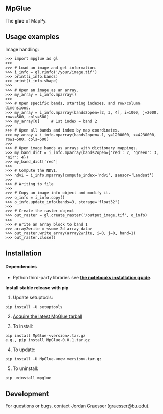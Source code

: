 MpGlue
------

The **glue** of MapPy.

Usage examples
-----

Image handling:

    >>> import mpglue as gl
    >>>
    >>> # Load an image and get information.
    >>> i_info = gl.rinfo('/your/image.tif')
    >>> print(i_info.bands)
    >>> print(i_info.shape)
    >>>
    >>> # Open an image as an array.
    >>> my_array = i_info.mparray()
    >>>
    >>> # Open specific bands, starting indexes, and row/column dimensions.
    >>> my_array = i_info.mparray(bands2open=[2, 3, 4], i=1000, j=2000, rows=500, cols=500)
    >>> my_array[0]     # 1st index = band 2
    >>>
    >>> # Open all bands and index by map coordinates.
    >>> my_array = i_info.mparray(bands2open=-1, y=1200000, x=4230000, rows=500, cols=500)
    >>>
    >>> # Open image bands as arrays with dictionary mappings.
    >>> my_band_dict = i_info.mparray(bands2open={'red': 2, 'green': 3, 'nir': 4})
    >>> my_band_dict['red']
    >>>
    >>> # Compute the NDVI.
    >>> ndvi = i_info.mparray(compute_index='ndvi', sensor='Landsat')
    >>>
    >>> # Writing to file
    >>>
    >>> # Copy an image info object and modify it.
    >>> o_info = i_info.copy()
    >>> o_info.update_info(bands=3, storage='float32')
    >>>
    >>> # Create the raster object
    >>> out_raster = gl.create_raster('/output_image.tif', o_info)
    >>>
    >>> # Write an array block to band 1
    >>> array2write = <some 2d array data>
    >>> out_raster.write_array(array2write, i=0, j=0, band=1)
    >>> out_raster.close()

Installation
------------
#### Dependencies
- Python third-party libraries see [**the notebooks installation guide**](https://github.com/jgrss/mpglue/tree/master/mpglue/notebooks/01_installation.pynb).

**Install stable release with pip**

1) Update setuptools:

```
pip install -U setuptools
```

2) [Acquire the latest MpGlue tarball](https://github.com/jgrss/mpglue/releases)

3) To install:

```
pip install MpGlue-<version>.tar.gz
e.g., pip install MpGlue-0.0.1.tar.gz
```

4) To update:

```
pip install -U MpGlue-<new version>.tar.gz
```

5) To uninstall:

```
pip uninstall mpglue
```

Development
-----------
For questions or bugs, contact Jordan Graesser (graesser@bu.edu).





